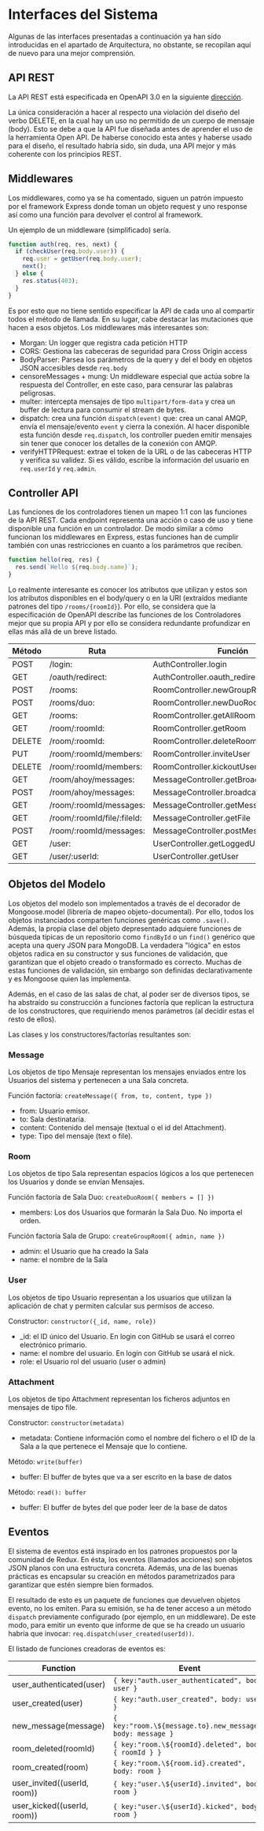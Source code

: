 # Interfaces del Sistema

Algunas de las interfaces presentadas a continuación ya han sido introducidas en el apartado de Arquitectura, no obstante, se recopilan aquí de nuevo para una mejor comprensión.

## API REST

La API REST está especificada en OpenAPI 3.0 en la siguiente [dirección](https://editor.swagger.io/?url=https://raw.githubusercontent.com/ahoy-app/documentation/master/openapi.yaml).

La única consideración a hacer al respecto una violación del diseño del verbo DELETE, en la cual hay un uso no permitido de un cuerpo de mensaje (body). Esto se debe a que la API fue diseñada antes de aprender el uso de la herramienta Open API. De haberse conocido esta antes y haberse usado para el diseño, el resultado habría sido, sin duda, una API mejor y más coherente con los principios REST.

## Middlewares

Los middlewares, como ya se ha comentado, siguen un patrón impuesto por el framework Express donde toman un objeto request y uno response así como una función para devolver el control al framework.

Un ejemplo de un middleware (simplificado) sería.

```js
function auth(req, res, next) {
  if (checkUser(req.body.user)) {
    req.user = getUser(req.body.user);
    next();
  } else {
    res.status(403);
  }
}
```

Es por esto que no tiene sentido especificar la API de cada uno al compartir todos el método de llamada. En su lugar, cabe destacar las mutaciones que hacen a esos objetos. Los middlewares más interesantes son:

- Morgan: Un logger que registra cada petición HTTP
- CORS: Gestiona las cabeceras de seguridad para Cross Origin access
- BodyParser: Parsea los parámetros de la query y del el body en objetos JSON accesibles desde `req.body`
- censoreMessages + mung: Un middleware especial que actúa sobre la respuesta del Controller, en este caso, para censurar las palabras peligrosas.
- multer: intercepta mensajes de tipo `multipart/form-data` y crea un buffer de lectura para consumir el stream de bytes.
- dispatch: crea una función `dispatch(event)` que: crea un canal AMQP, envía el mensaje/evento `event` y cierra la conexión. Al hacer disponible esta función desde `req.dispatch`, los controller pueden emitir mensajes sin tener que conocer los detalles de la conexión con AMQP.
- verifyHTTPRequest: extrae el token de la URL o de las cabeceras HTTP y verifica su validez. Si es válido, escribe la información del usuario en `req.userId` y `req.admin`.

## Controller API

Las funciones de los controladores tienen un mapeo 1:1 con las funciones de la API REST. Cada endpoint representa una acción o caso de uso y tiene disponible una función en un controlador. De modo similar a cómo funcionan los middlewares en Express, estas funciones han de cumplir también con unas restricciones en cuanto a los parámetros que reciben.

```js
function hello(req, res) {
  res.send(`Hello ${req.body.name}`);
}
```

Lo realmente interesante es conocer los atributos que utilizan y estos son los atributos disponibles en el body/query o en la URI (extraídos mediante patrones del tipo `/rooms/{roomId}`). Por ello, se considera que la especificación de OpenAPI describe las funciones de los Controladores mejor que su propia API y por ello se considera redundante profundizar en ellas más allá de un breve listado.

| Método | Ruta                        | Función                                |
| ------ | --------------------------- | -------------------------------------- |
| POST   | /login:                     | AuthController.login                   |
| GET    | /oauth/redirect:            | AuthController.oauth_redirect          |
| POST   | /rooms:                     | RoomController.newGroupRoom            |
| POST   | /rooms/duo:                 | RoomController.newDuoRoom              |
| GET    | /rooms:                     | RoomController.getAllRooms             |
| GET    | /room/:roomId:              | RoomController.getRoom                 |
| DELETE | /room/:roomId:              | RoomController.deleteRoom              |
| PUT    | /room/:roomId/members:      | RoomController.inviteUser              |
| DELETE | /room/:roomId/members:      | RoomController.kickoutUser             |
| GET    | /room/ahoy/messages:        | MessageController.getBroadcastMessages |
| POST   | /room/ahoy/messages:        | MessageController.broadcastMessage     |
| GET    | /room/:roomId/messages:     | MessageController.getMessages          |
| GET    | /room/:roomId/file/:fileId: | MessageController.getFile              |
| POST   | /room/:roomId/messages:     | MessageController.postMessage          |
| GET    | /user:                      | UserController.getLoggedUser           |
| GET    | /user/:userId:              | UserController.getUser                 |

## Objetos del Modelo

Los objetos del modelo son implementados a través de el decorador de Mongoose.model (librería de mapeo objeto-documental). Por ello, todos los objetos instanciados comparten funciones genéricas como `.save()`. Además, la propia clase del objeto depresentado adquiere funciones de búsqueda típicas de un repositorio como `findById` o un `find()` genérico que acepta una query JSON para MongoDB. La verdadera "lógica" en estos objetos radica en su constructor y sus funciones de validación, que garantizan que el objeto creado o transformado es correcto. Muchas de estas funciones de validación, sin embargo son definidas declarativamente y es Mongoose quien las implementa.

Además, en el caso de las salas de chat, al poder ser de diversos tipos, se ha abstraído su construcción a funciones factoría que replican la estructura de los constructores, que requiriendo menos parámetros (al decidir estas el resto de ellos).

Las clases y los constructores/factorías resultantes son:

### Message

Los objetos de tipo Mensaje representan los mensajes enviados entre los Usuarios del sistema y pertenecen a una Sala concreta.

Función factoría: `createMessage({ from, to, content, type })`

- from: Usuario emisor.
- to: Sala destinataria.
- content: Contenido del mensaje (textual o el id del Attachment).
- type: Tipo del mensaje (text o file).

### Room

Los objetos de tipo Sala representan espacios lógicos a los que pertenecen los Usuarios y donde se envían Mensajes.

Función factoría de Sala Duo: `createDuoRoom({ members = [] })`

- members: Los dos Usuarios que formarán la Sala Duo. No importa el orden.

Función factoría Sala de Grupo: `createGroupRoom({ admin, name })`

- admin: el Usuario que ha creado la Sala
- name: el nombre de la Sala

### User

Los objetos de tipo Usuario representan a los usuarios que utilizan la aplicación de chat y permiten calcular sus permisos de acceso.

Constructor: `constructor({_id, name, role})`

- \_id: el ID único del Usuario. En login con GitHub se usará el correo electrónico primario.
- name: el nombre del usuario. En login con GitHub se usará el nick.
- role: el Usuario rol del usuario (user o admin)

### Attachment

Los objetos de tipo Attachment representan los ficheros adjuntos en mensajes de tipo file.

Constructor: `constructor(metadata)`

- metadata: Contiene información como el nombre del fichero o el ID de la Sala a la que pertenece el Mensaje que lo contiene.

Método: `write(buffer)`

- buffer: El buffer de bytes que va a ser escrito en la base de datos

Método: `read(): buffer`

- buffer: El buffer de bytes del que poder leer de la base de datos

## Eventos

El sistema de eventos está inspirado en los patrones propuestos por la comunidad de Redux. En ésta, los eventos (llamados acciones) son objetos JSON planos con una estructura concreta. Además, una de las buenas prácticas es encapsular su creación en métodos parametrizados para garantizar que estén siempre bien formados.

El resultado de esto es un paquete de funciones que devuelven objetos evento, no los emiten. Para su emisión, se ha de tener acceso a un método `dispatch` previamente configurado (por ejemplo, en un middleware). De este modo, para emitir un evento que informe de que se ha creado un usuario habría que invocar: `req.dispatch(user_created(userId))`.

El listado de funciones creadoras de eventos es:

| Function                     | Event                                                      |
| ---------------------------- | ---------------------------------------------------------- |
| user_authenticated(user)     | `{ key:"auth.user_authenticated", body: user }`            |
| user_created(user)           | `{ key:"auth.user_created", body: user }`                  |
| new_message(message)         | `{ key:"room.\${message.to}.new_message", body: message }` |
| room_deleted(roomId)         | `{ key:"room.\${roomId}.deleted", body: { roomId } }`      |
| room_created(room)           | `{ key:"room.\${room.id}.created", body: room }`           |
| user_invited((userId, room)) | `{ key:"user.\${userId}.invited", body: room }`            |
| user_kicked((userId, room))  | `{ key:"user.\${userId}.kicked", body: room }`             |
